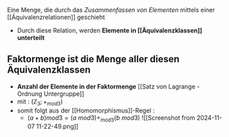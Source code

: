 Eine Menge, die durch das *Zusammenfassen von Elementen* mittels einer [[Äquivalenzrelationen]] geschieht 
- Durch diese Relation, werden **Elemente in [[Äquivalenzklassen]] unterteilt**

## Faktormenge ist die Menge aller diesen Äquivalenzklassen
- **Anzahl der Elemente in der Faktormenge** [[Satz von Lagrange - Ordnung Untergruppe]]
- mit : $(\mathbb{Z}_{3};+_{mod3})$ 
- somit folgt aus der [[Homomorphismus]]-Regel :
	- $(a+b) mod3 =(a \ mod 3) +_{mod 3} (b \ mod 3)$
![[Screenshot from 2024-11-07 11-22-49.png]]
